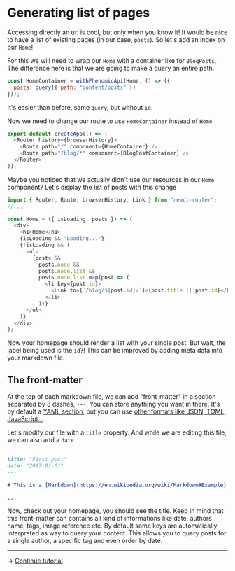 # Generating list of pages

Accessing directly an url is cool, but only when you know it! It would be nice
to have a list of existing pages (in our case, `posts`). So let's add an index
on our `Home`!

For this we will need to wrap our `Home` with a container like for `BlogPosts`.
The difference here is that we are going to make a query an entire path.

```js
const HomeContainer = withPhenomicApi(Home, () => ({
  posts: query({ path: "content/posts" })
}));
```

It's easier than before, same `query`, but without `id`.

Now we need to change our route to use `HomeContainer` instead of `Home`

```js
export default createApp(() => (
  <Router history={browserHistory}>
    <Route path="/" component={HomeContainer} />
    <Route path="/blog/*" component={BlogPostContainer} />
  </Router>
));
```

Maybe you noticed that we actually didn't use our resources in our `Home`
component? Let's display the list of posts with this change

```js
import { Router, Route, browserHistory, Link } from "react-router";
// ..

const Home = ({ isLoading, posts }) => (
  <div>
    <h1>Home</h1>
    {isLoading && "Loading..."}
    {!isLoading && (
      <ul>
        {posts &&
          posts.node &&
          posts.node.list &&
          posts.node.list.map(post => (
            <li key={post.id}>
              <Link to={`/blog/${post.id}/`}>{post.title || post.id}</Link>
            </li>
          ))}
      </ul>
    )}
  </div>
);
```

Now your homepage should render a list with your single post. But wait, the
label being used is the `id`?! This can be improved by adding meta data into
your markdown file.

## The front-matter

At the top of each markdown file, we can add "front-matter" in a section
separated by 3 dashes, `---`. You can store anything you want in there. It's by
default a [YAML section](https://en.wikipedia.org/wiki/YAML#Sample_document),
but you can use
[other formats like JSON, TOML, JavaScript...](https://www.npmjs.com/package/gray-matter#highlights).

Let's modify our file with a `title` property. And while we are editing this
file, we can also add a `date`

```md
---
title: "First post"
date: "2017-01-01"
---

# This is a [Markdown](https://en.wikipedia.org/wiki/Markdown#Example) file

...
```

Now, check out your homepage, you should see the title. Keep in mind that this
front-matter can contains all kind of informations like date, authors name,
tags, image reference etc. By default some keys are automatically interpreted as
way to query your content. This allows you to query posts for a single author, a
specific tag and even order by date.

---

→ [Continue tutorial](5.md)
